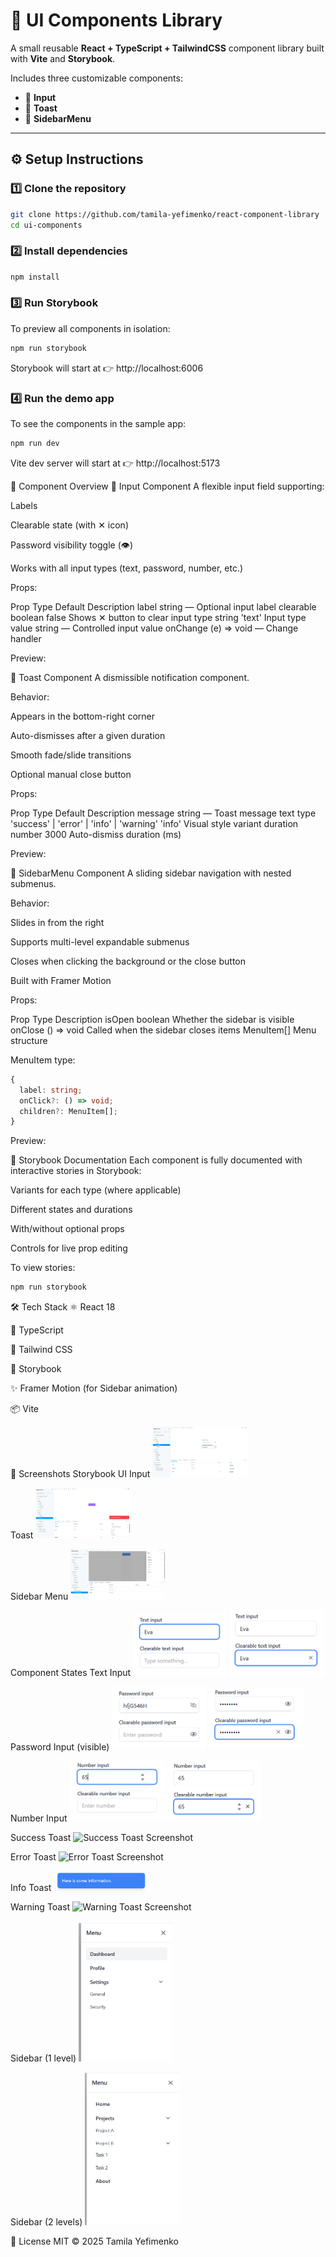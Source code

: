 # 🧩 UI Components Library

A small reusable **React + TypeScript + TailwindCSS** component library built
with **Vite** and **Storybook**.

Includes three customizable components:

- 📝 **Input**
- 🔔 **Toast**
- 📂 **SidebarMenu**

---

## ⚙️ Setup Instructions

### 1️⃣ Clone the repository

```bash
git clone https://github.com/tamila-yefimenko/react-component-library
cd ui-components
```

### 2️⃣ Install dependencies

```bash
npm install
```

### 3️⃣ Run Storybook

To preview all components in isolation:

```bash
npm run storybook
```

Storybook will start at 👉 http://localhost:6006

### 4️⃣ Run the demo app

To see the components in the sample app:

```bash
npm run dev
```

Vite dev server will start at 👉 http://localhost:5173

🧱 Component Overview 📝 Input Component A flexible input field supporting:

Labels

Clearable state (with ✕ icon)

Password visibility toggle (👁️)

Works with all input types (text, password, number, etc.)

Props:

Prop Type Default Description label string — Optional input label clearable
boolean false Shows ✕ button to clear input type string 'text' Input type value
string — Controlled input value onChange (e) => void — Change handler

Preview:

🔔 Toast Component A dismissible notification component.

Behavior:

Appears in the bottom-right corner

Auto-dismisses after a given duration

Smooth fade/slide transitions

Optional manual close button

Props:

Prop Type Default Description message string — Toast message text type 'success'
| 'error' | 'info' | 'warning' 'info' Visual style variant duration number 3000
Auto-dismiss duration (ms)

Preview:

📂 SidebarMenu Component A sliding sidebar navigation with nested submenus.

Behavior:

Slides in from the right

Supports multi-level expandable submenus

Closes when clicking the background or the close button

Built with Framer Motion

Props:

Prop Type Description isOpen boolean Whether the sidebar is visible onClose ()
=> void Called when the sidebar closes items MenuItem[] Menu structure

MenuItem type:

```ts
{
  label: string;
  onClick?: () => void;
  children?: MenuItem[];
}
```

Preview:

🧪 Storybook Documentation Each component is fully documented with interactive
stories in Storybook:

Variants for each type (where applicable)

Different states and durations

With/without optional props

Controls for live prop editing

To view stories:

```bash
npm run storybook
```

🛠️ Tech Stack ⚛️ React 18

🧩 TypeScript

🎨 Tailwind CSS

🧱 Storybook

✨ Framer Motion (for Sidebar animation)

📦 Vite

📸 Screenshots Storybook UI Input
<img src="/public/screenshots/storybook-input.png" alt="Storybook Input Screenshot" width="30%"/>

Toast
<img src="/public/screenshots/storybook-toast.png" alt="Storybook Toast Screenshot" width="30%"/>

Sidebar Menu
<img src="/public/screenshots/storybook-sidebar-menu.png" alt="Storybook SidebarMenu Screenshot" width="30%"/>

Component States Text Input
<img src="/public/screenshots/text-input.png" alt="Text Input Screenshot" width="30%"/>
<img src="/public/screenshots/text-input-clearable.png" alt="Text Input Screenshot" width="30%"/>

Password Input (visible)
<img src="/public/screenshots/password-input-visible.png" alt="Password Input with eye icon Screenshot" width="30%"/>
<img src="/public/screenshots/password-input-clearable.png" alt="Password Input clearable Screenshot" width="30%"/>

Number Input
<img src="/public/screenshots/number-input.png" alt="Number Input Screenshot" width="30%"/>
<img src="/public/screenshots/number-input-clearable.png" alt="Number Input clearable Screenshot" width="30%"/>

Success Toast
<img src="/public/screenshots/success-toast-close.png" alt="Success Toast Screenshot" width="30%"/>

Error Toast
<img src="/public/screenshots/error-toast-close.png" alt="Error Toast Screenshot" width="30%"/>

Info Toast
<img src="/public/screenshots/info-toast.png" alt="Info Toast Screenshot" width="30%"/>

Warning Toast
<img src="/public/screenshots/warning-toast-close.png" alt="Warning Toast Screenshot" width="30%"/>

Sidebar (1 level)
<img src="/public/screenshots/one-level-menu.png" alt="Sidebar 1-level Screenshot" width="30%"/>

Sidebar (2 levels)
<img src="/public/screenshots/two-level-menu.png" alt="Sidebar 2-level Screenshot" width="30%"/>

📄 License MIT © 2025 Tamila Yefimenko
